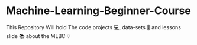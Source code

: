 # Machine-Learning-Beginner-Course
This Repository Will hold The code projects 💻, data-sets 📄 and lessons slide 📚 about the MLBC 💡
